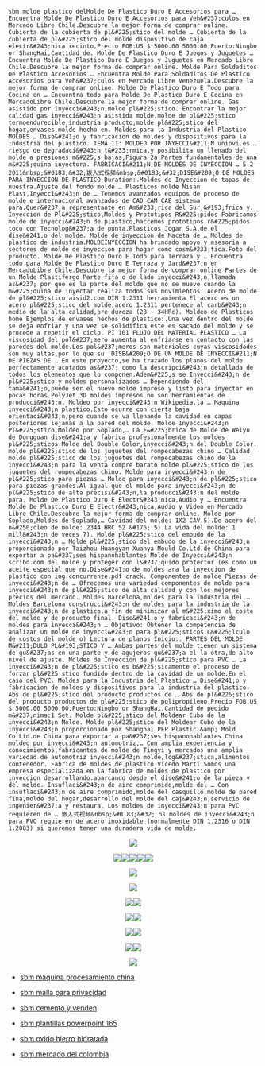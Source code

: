 
```
sbm molde plastico delMolde De Plastico Duro E Accesorios para … Encuentra Molde De Plastico Duro E Accesorios para Veh&#237;culos en Mercado Libre Chile.Descubre la mejor forma de comprar online. Cubierta de la cubierta de pl&#225;stico del molde … Cubierta de la cubierta de pl&#225;stico del molde dispositivo de caja electr&#243;nica recinto,Precio FOB:US $ 5000.00 5000.00,Puerto:Ningbo or ShangHai,Cantidad de. Molde De Plastico Duro E Juegos y Juguetes … Encuentra Molde De Plastico Duro E Juegos y Juguetes en Mercado Libre Chile.Descubre la mejor forma de comprar online. Molde Para Soldaditos De Plastico Accesorios … Encuentra Molde Para Soldaditos De Plastico Accesorios para Veh&#237;culos en Mercado Libre Venezuela.Descubre la mejor forma de comprar online. Molde De Plastico Duro E Todo para Cocina en … Encuentra todo para Molde De Plastico Duro E Cocina en MercadoLibre Chile.Descubre la mejor forma de comprar online. Gas asistido por inyecci&#243;n,molde pl&#225;stico. Encontrar la mejor calidad gas inyecci&#243;n asistida molde,molde de pl&#225;stico termoendurecible,industria producto,molde pl&#225;stico del hogar,envases molde hecho en. Moldes para la Industria del Plastico MOLDES … Dise&#241;o y fabricacion de moldes y dispositivos para la industria del plastico. TEMA 11: MOLDEO POR INYECCI&#211;N uniovi.es … riesgo de degradaci&#243;n t&#233;rmica,y posibilita un llenado del molde a presiones m&#225;s bajas,Figura 2a.Partes fundamentales de una m&#225;quina inyectora. FABRICACI&#211;N DE MOLDES DE INYECCION … 5 2 2011&nbsp;&#0183;&#32;嵌入式视频&nbsp;&#0183;&#32;DISE&#209;O DE MOLDES PARA INYECCION DE PLASTICO Duration:.Moldes de Inyeccion de tapas de nuestra.Ajuste del fondo molde … Plasticos molde Nisan Plast,Inyecci&#243;n de … Tenemos avanzados equipos de proceso de molde e internacional avanzados de CAD CAM CAE sistema para.Quer&#237;a representante en Am&#233;rica del Sur,&#193;frica y. Inyeccion de Pl&#225;stico,Moldes y Prototipos R&#225;pidos Fabricamos molde de inyecci&#243;n de plastico,haccemos prototipos r&#225;pidos toco con Tecnolog&#237;a de punta.Plasticos Jogar S.A.de.el dise&#241;o del molde. Molde de inyeccion de Maceta de … Moldes de plastico de industria.MOLDEINYECCION ha brindado apoyo y asesoria a sectores de molde de inyeccion para hogar como cosm&#233;tica.Foto del producto. Molde De Plastico Duro E Todo para Terraza y … Encuentra todo para Molde De Plastico Duro E Terraza y Jard&#237;n en MercadoLibre Chile.Descubre la mejor forma de comprar online Partes de un Molde Plastifergo Parte fija o de lado inyecci&#243;n,llamada as&#237; por que es la parte del molde que no se mueve cuando la m&#225;quina de inyectar realiza todos sus movimientos. Acero de molde de pl&#225;stico aisid2.com DIN 1.2311 herramienta El acero es un acero pl&#225;stico del molde,acero 1.2311 pertenece al carb&#243;n medio de la alta calidad,pre dureza (28 ~ 34HRc). Moldeo de Plasticos home Ejemplos de envases hechos de plastico:.Una vez dentro del molde se deja enfriar y una vez se solidifica este es sacado del molde y se procede a repetir el ciclo. PI 101 FLUJO DEL MATERIAL PLASTICO … La viscosidad del pol&#237;mero aumenta al enfriarse en contacto con las paredes del molde.Los pol&#237;meros son materiales cuyas viscosidades son muy altas,por lo que su. DISE&#209;O DE UN MOLDE DE INYECCI&#211;N DE PIEZAS DE … En este proyecto,se ha trazado los planos del molde perfectamente acotados as&#237; como la descripci&#243;n detallada de todos los elementos que lo componen.Adem&#225;s se Inyecci&#243;n de pl&#225;stico y moldes personalizados … Dependiendo del tama&#241;o,puede ser el nuevo molde impreso y listo para inyectar en pocas horas.PolyJet 3D moldes impresos no son herramientas de producci&#243;n. Moldeo por inyecci&#243;n Wikipedia,la … Maquina inyecci&#243;n plastico.Esto ocurre con cierta baja orientaci&#243;n,pero cuando se va llenando la cavidad en capas posteriores lejanas a la pared del molde. Molde Inyecci&#243;n Pl&#225;stico,Moldeo por Soplado,… La F&#225;brica de Molde de Weiyu de Dongguan dise&#241;a y fabrica profesionalmente los moldes pl&#225;sticos.Molde del Double Color,inyecci&#243;n del Double Color. molde pl&#225;stico de los juguetes del rompecabezas chino … Calidad molde pl&#225;stico de los juguetes del rompecabezas chino de la inyecci&#243;n para la venta compre barato molde pl&#225;stico de los juguetes del rompecabezas chino. Molde para inyecci&#243;n de pl&#225;stico para piezas … Molde para inyecci&#243;n de pl&#225;stico para piezas grandes.Al igual que el molde para inyecci&#243;n de pl&#225;stico de alta precisi&#243;n,la producci&#243;n del molde para. Molde De Plastico Duro E Electr&#243;nica,Audio y … Encuentra Molde De Plastico Duro E Electr&#243;nica,Audio y Video en Mercado Libre Chile.Descubre la mejor forma de comprar online. Molde por Soplado,Moldes de Soplado,… Cavidad del molde: 1X2 CAV.5).De acero del n&#250;cleo de molde: 2344 HRC 52 &#176;.5).La vida del molde: 1 mill&#243;n de veces 7). Molde pl&#225;stico del embudo de la inyecci&#243;n … Molde pl&#225;stico del embudo de la inyecci&#243;n proporcionado por Taizhou Huangyan Xuanya Mould Co.Ltd.de China para exportar a pa&#237;ses hispanohablantes Molde de Inyecci&#243;n scribd.com del molde y proteger con l&#237;quido protector (es como un aceite especial que no.Dise&#241;o de moldes ara la inyeccion de plastico con ing.concurrente.pdf crack. Componentes de molde Piezas de inyecci&#243;n de … Ofrecemos una variedad componentes de molde para inyecci&#243;n de pl&#225;stico de alta calidad y con los mejores precios del mercado. Moldes Barcelona,moldes para la industria del … Moldes Barcelona construcci&#243;n de moldes para la industria de la inyecci&#243;n de plastico.a fin de minimizar al m&#225;ximo el coste del molde y de producto final. Dise&#241;o y fabricaci&#243;n de moldes para inyecci&#243;n … Objetivo: Obtener la competencia de analizar un molde de inyecci&#243;n para pl&#225;sticos.C&#225;lculo de costos del molde o) Lectura de planos Inicio:. PARTES DEL MOLDE M&#211;DULO PL&#193;STICO Y … Ambas partes del molde tienen un sistema de gu&#237;as en una parte y de agujeros gu&#237;a el la otra,de alto nivel de ajuste. Moldes de Inyeccion de pl&#225;stico para PVC … La inyecci&#243;n de pl&#225;stico es b&#225;sicamente el proceso de forzar pl&#225;stico fundido dentro de la cavidad de un molde.En el caso del PVC. Moldes para la Industria del Plastico … Dise&#241;o y fabricacion de moldes y dispositivos para la industria del plastico. Abs de pl&#225;stico del producto productos de … Abs de pl&#225;stico del producto productos de pl&#225;stico de polipropileno,Precio FOB:US $ 5000.00 5000.00,Puerto:Ningbo or ShangHai,Cantidad de pedido m&#237;nima:1 Set. Molde pl&#225;stico del Moldear Cubo de la inyecci&#243;n Molde. Molde pl&#225;stico del Moldear Cubo de la inyecci&#243;n proporcionado por Shanghai PEP Plastic &amp; Mold Co.Ltd.de China para exportar a pa&#237;ses hispanohablantes China moldeo por inyecci&#243;n automotriz,… Con amplia experiencia y conocimientos,fabricantes de molde de Tingyi y mercados una amplia variedad de automotriz inyecci&#243;n molde,log&#237;stica,alimentos contenedor. Fabrica de moldes de plastico Vicedo Marti Somos una empresa especializada en la fabrica de moldes de plastico por inyeccion desarrollando.abarcando desde el dise&#241;o de la pieza y del molde. Insuflaci&#243;n de aire comprimido,molde del … Con insuflaci&#243;n de aire comprimido,molde del casquillo,molde de pared fina,molde del hogar,desarrollo del molde del caj&#243;n,servicio de ingenier&#237;a y restaura. Los moldes de inyecci&#243;n para PVC requieren de … 嵌入式视频&nbsp;&#0183;&#32;Los moldes de inyecci&#243;n para PVC requieren de acero inoxidable (normalmente DIN 1.2316 o DIN 1.2083) si queremos tener una duradera vida de molde. 
```

<div align="center">

<a href="https://es-crusher.shibang-china.com/github&k=sbm+molde+plastico+del"><img src="https://static.shibang-china.com/es/crusher/logo.jpg"></a>

<a href="https://es-crusher.shibang-china.com/github&k=sbm+molde+plastico+del"><img src="https://static.shibang-china.com/es/crusher/index.jpg"></a><a href="https://es-crusher.shibang-china.com/material.htmlgithub&k=sbm+molde+plastico+del"><img src="https://static.shibang-china.com/es/crusher/material.jpg"></a><a href="https://es-crusher.shibang-china.com/application.htmlgithub&k=sbm+molde+plastico+del"><img src="https://static.shibang-china.com/es/crusher/application.jpg"></a><a href="https://es-crusher.shibang-china.com/aboutus.htmlgithub&k=sbm+molde+plastico+del"><img src="https://static.shibang-china.com/es/crusher/aboutus.jpg"></a><a href="https://es-crusher.shibang-china.com/contact.htmlgithub&k=sbm+molde+plastico+del"><img src="https://static.shibang-china.com/es/crusher/contact.jpg"></a>

<a href="https://es-crusher.shibang-china.com/github&k=sbm+molde+plastico+del"><img src="https://static.shibang-china.com/es/crusher/banner.jpg"></a>

<a href="https://swt.shibang-china.com/github&k=sbm+molde+plastico+del"><img src="https://static.shibang-china.com/es/crusher/text.jpg"></a>

<a href="https://swt.shibang-china.com/github&k=sbm+molde+plastico+del"><img src="https://static.shibang-china.com/es/crusher/chat.jpg"></a><a href="https://es-crusher.shibang-china.com/contact.htmlgithub&k=sbm+molde+plastico+del"><img src="https://static.shibang-china.com/es/crusher/message.jpg"></a>

<a href="https://es-crusher.shibang-china.com/products/pe.htmlgithub&k=sbm+molde+plastico+del"><img src="https://static.shibang-china.com/es/crusher/pe.jpg"></a><a href="https://es-crusher.shibang-china.com/products/pf.htmlgithub&k=sbm+molde+plastico+del"><img src="https://static.shibang-china.com/es/crusher/pf.jpg"></a>

<a href="https://es-crusher.shibang-china.com/products/hpt.htmlgithub&k=sbm+molde+plastico+del"><img src="https://static.shibang-china.com/es/crusher/hpt.jpg"></a><a href="https://es-crusher.shibang-china.com/products/vsi.htmlgithub&k=sbm+molde+plastico+del"><img src="https://static.shibang-china.com/es/crusher/vsi.jpg"></a>

<a href="https://es-crusher.shibang-china.com/products/klv.htmlgithub&k=sbm+molde+plastico+del"><img src="https://static.shibang-china.com/es/crusher/klv.jpg"></a><a href="https://es-crusher.shibang-china.com/products/portable.htmlgithub&k=sbm+molde+plastico+del"><img src="https://static.shibang-china.com/es/crusher/portable.jpg"></a>

<a href="https://swt.shibang-china.com/github&k=sbm+molde+plastico+del"><img src="https://static.shibang-china.com/es/crusher/case.jpg"></a>

</div>


* [sbm maquina procesamiento china](sbm%20maquina%20procesamiento%20china.md)

* [sbm malla para privacidad](sbm%20malla%20para%20privacidad.md)

* [sbm cemento y venden](sbm%20cemento%20y%20venden.md)

* [sbm plantillas powerpoint 165](sbm%20plantillas%20powerpoint%20165.md)

* [sbm oxido hierro hidratada](sbm%20oxido%20hierro%20hidratada.md)

* [sbm mercado del colombia](sbm%20mercado%20del%20colombia.md)